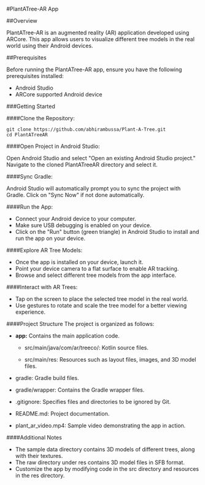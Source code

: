 #PlantATree-AR App

##Overview

PlantATree-AR is an augmented reality (AR) application developed using ARCore. This app allows users to visualize different tree models in the real world using their Android devices.

##Prerequisites

Before running the PlantATree-AR app, ensure you have the following prerequisites installed:

* Android Studio
* ARCore supported Android device

###Getting Started

####Clone the Repository:

```
git clone https://github.com/abhirambussa/Plant-A-Tree.git
cd PlantATreeAR
```

####Open Project in Android Studio:

Open Android Studio and select "Open an existing Android Studio project." Navigate to the cloned PlantATreeAR directory and select it.

####Sync Gradle:

Android Studio will automatically prompt you to sync the project with Gradle. Click on "Sync Now" if not done automatically.

####Run the App:

* Connect your Android device to your computer.
* Make sure USB debugging is enabled on your device.
* Click on the "Run" button (green triangle) in Android Studio to install and run the app on your device.

####Explore AR Tree Models:

* Once the app is installed on your device, launch it.
* Point your device camera to a flat surface to enable AR tracking.
* Browse and select different tree models from the app interface.

####Interact with AR Trees:

* Tap on the screen to place the selected tree model in the real world.
* Use gestures to rotate and scale the tree model for a better viewing experience.

####Project Structure
The project is organized as follows:

* **app:** Contains the main application code.
    * src/main/java/com/ar/treeco/: Kotlin source files.

    * src/main/res: Resources such as layout files, images, and 3D model files.

* gradle: Gradle build files.
* gradle/wrapper: Contains the Gradle wrapper files.

* .gitignore: Specifies files and directories to be ignored by Git.

* README.md: Project documentation.
* plant_ar_video.mp4: Sample video demonstrating the app in action.

####Additional Notes

* The sample data directory contains 3D models of different trees, along with their textures.
* The raw directory under res contains 3D model files in SFB format.
* Customize the app by modifying code in the src directory and resources in the res directory.